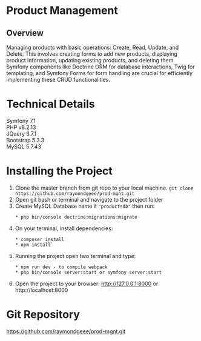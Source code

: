 # Product Management
## Overview

Managing products with basic operations: Create, Read, Update, and Delete. This involves creating forms to add new products, displaying product information, updating existing products, and deleting them. Symfony components like Doctrine ORM for database interactions, Twig for templating, and Symfony Forms for form handling are crucial for efficiently implementing these CRUD functionalities.

# Technical Details
  Symfony 7.1\
  PHP v8.2.13\
  JQuery 3.7.1\
  Bootstrap 5.3.3\
  MySQL 5.7.43
  
# Installing the Project
1. Clone the master branch from git repo to your local machine.
    `git clone https://github.com/raymondgeee/prod-mgnt.git`
2. Open git bash or terminal and navigate to the project folder
3. Create MySQL Database name it `"productsdb"` then run:
    ```
    * php bin/console doctrine:migrations:migrate
    ```
4. On your terminal, install dependencies: 
    ```
    * composer install
    * npm install`
    ```
5. Running the project open two terminal and type:
    ```
    * npm run dev - to compile webpack
    * php bin/console server:start or symfony server:start
    ```
6. Open the project to your browser: http://127.0.0.1:8000 or http://localhost:8000

# Git Repository
https://github.com/raymondgeee/prod-mgnt.git
